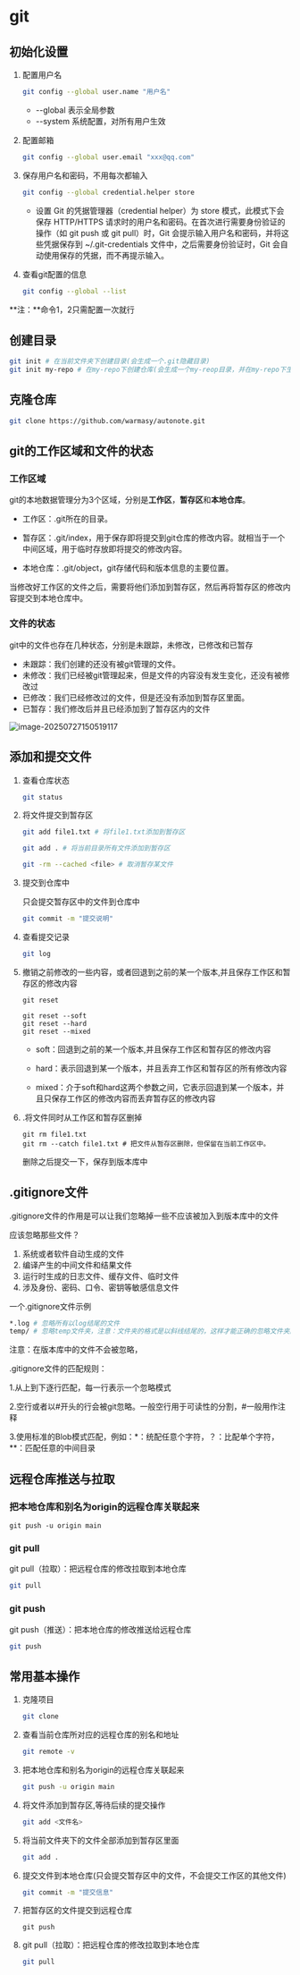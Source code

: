 # git

## 初始化设置

1. 配置用户名

   ```bash
   git config --global user.name "用户名" 
   ```

   - --global 表示全局参数
   - --system 系统配置，对所有用户生效

2. 配置邮箱

   ```bash
   git config --global user.email "xxx@qq.com" 
   ```

3. 保存用户名和密码，不用每次都输入

   ```bash
   git config --global credential.helper store
   ```

   - 设置 Git 的凭据管理器（credential helper）为 store 模式，此模式下会保存 HTTP/HTTPS 请求时的用户名和密码。在首次进行需要身份验证的操作（如 git push 或 git pull）时，Git 会提示输入用户名和密码，并将这些凭据保存到 ~/.git-credentials 文件中，之后需要身份验证时，Git 会自动使用保存的凭据，而不再提示输入。

4. 查看git配置的信息

   ```bash
   git config --global --list
   ```

**注：**命令1，2只需配置一次就行

## 创建目录

```bash
git init # 在当前文件夹下创建目录(会生成一个.git隐藏目录)
git init my-repo # 在my-repo下创建仓库(会生成一个my-reop目录，并在my-repo下生成.git隐藏目录)
```

## 克隆仓库

~~~bash
git clone https://github.com/warmasy/autonote.git
~~~

## git的工作区域和文件的状态

### 工作区域

git的本地数据管理分为3个区域，分别是**工作区**，**暂存区**和**本地仓库**。

- 工作区：.git所在的目录。

- 暂存区：.git/index，用于保存即将提交到git仓库的修改内容。就相当于一个中间区域，用于临时存放即将提交的修改内容。

- 本地仓库：.git/object，git存储代码和版本信息的主要位置。

当修改好工作区的文件之后，需要将他们添加到暂存区，然后再将暂存区的修改内容提交到本地仓库中。

### 文件的状态

git中的文件也存在几种状态，分别是未跟踪，未修改，已修改和已暂存

- 未跟踪：我们创建的还没有被git管理的文件。
- 未修改：我们已经被git管理起来，但是文件的内容没有发生变化，还没有被修改过
- 已修改：我们已经修改过的文件，但是还没有添加到暂存区里面。
- 已暂存：我们修改后并且已经添加到了暂存区内的文件

![image-20250727150519117](https://oss-20241110-pic.oss-cn-hangzhou.aliyuncs.com/%E6%96%87%E4%BB%B6-250727/image-20250727150519117.png)

## 添加和提交文件

1. 查看仓库状态

   ~~~bash
   git status
   ~~~

2. 将文件提交到暂存区

   ~~~bash
   git add file1.txt # 将file1.txt添加到暂存区
   ~~~

   ```bash
   git add . # 将当前目录所有文件添加到暂存区
   ```

   ~~~bash
   git -rm --cached <file> # 取消暂存某文件
   ~~~

3. 提交到仓库中

   只会提交暂存区中的文件到仓库中

   ~~~bash
   git commit -m "提交说明"
   ~~~

4. 查看提交记录

   ~~~bash
   git log
   
   ~~~

5. 撤销之前修改的一些内容，或者回退到之前的某一个版本,并且保存工作区和暂存区的修改内容

   ```
   git reset
   ```

   ```
   git reset --soft
   git reset --hard
   git reset --mixed
   ```

   - soft：回退到之前的某一个版本,并且保存工作区和暂存区的修改内容

   - hard：表示回退到某一个版本，并且丢弃工作区和暂存区的所有修改内容

   - mixed：介于soft和hard这两个参数之间，它表示回退到某一个版本，并且只保存工作区的修改内容而丢弃暂存区的修改内容

6. .将文件同时从工作区和暂存区删掉

   ```
   git rm file1.txt
   git rm --catch file1.txt # 把文件从暂存区删除，但保留在当前工作区中。
   ```

   删除之后提交一下，保存到版本库中

## .gitignore文件

.gitignore文件的作用是可以让我们忽略掉一些不应该被加入到版本库中的文件

应该忽略那些文件？

1. 系统或者软件自动生成的文件
2. 编译产生的中间文件和结果文件
3. 运行时生成的日志文件、缓存文件、临时文件
4. 涉及身份、密码、口令、密钥等敏感信息文件

一个.gitignore文件示例

```bash
*.log # 忽略所有以log结尾的文件
temp/ # 忽略temp文件夹，注意：文件夹的格式是以斜线结尾的，这样才能正确的忽略文件夹。
```

注意：在版本库中的文件不会被忽略，

.gitignore文件的匹配规则：

1.从上到下逐行匹配，每一行表示一个忽略模式

2.空行或者以#开头的行会被git忽略。一般空行用于可读性的分割，#一般用作注释

3.使用标准的Blob模式匹配，例如：*：统配任意个字符，？：比配单个字符，**：匹配任意的中间目录

## 远程仓库推送与拉取

### 把本地仓库和别名为origin的远程仓库关联起来

```
git push -u origin main
```

### git pull

git pull（拉取）：把远程仓库的修改拉取到本地仓库

```bash
git pull
```

### git push

git push（推送）：把本地仓库的修改推送给远程仓库

```bash
git push
```

## 常用基本操作

1. 克隆项目


   ```bash
   git clone
   ```

2. 查看当前仓库所对应的远程仓库的别名和地址


   ```bash
   git remote -v
   ```

3. 把本地仓库和别名为origin的远程仓库关联起来


   ```bash
   git push -u origin main
   ```

4. 将文件添加到暂存区,等待后续的提交操作


   ```bash
   git add <文件名>
   ```

5. 将当前文件夹下的文件全部添加到暂存区里面


   ```bash
   git add . 
   ```

6. 提交文件到本地仓库(只会提交暂存区中的文件，不会提交工作区的其他文件)


   ```bash
   git commit -m "提交信息"
   ```

7. 把暂存区的文件提交到远程仓库


   ```
   git push
   ```

8. git pull（拉取）：把远程仓库的修改拉取到本地仓库


   ```bash
   git pull
   ```







































